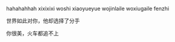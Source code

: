 


hahahahhah
xixixixi
woshi xiaoyueyue wojinlaile  woxiugaile fenzhi 


世界如此对你，他却选择了分手








你很美，火车都追不上


